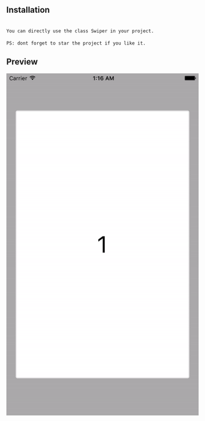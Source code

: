 ## Installation
```

You can directly use the class Swiper in your project. 

PS: dont forget to star the project if you like it.

```
## Preview

![App preview](/appGif.gif)
